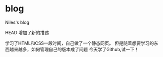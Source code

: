 # blog
Niles's blog

HEAD
增加了新的描述

学习了HTML和CSS一段时间，自己做了一个静态网页。
但是随着想要学习的东西越来越多，如何管理自己的版本成了问题
今天学了Github,试一下！
